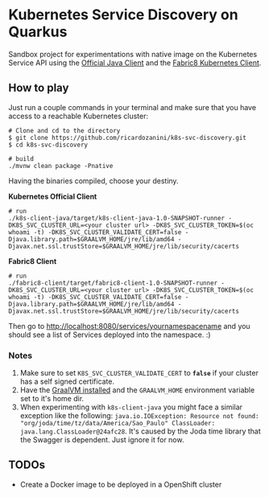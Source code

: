 # Kubernetes Service Discovery on Quarkus

Sandbox project for experimentations with native image on the Kubernetes Service API using the [Official Java Client](https://github.com/kubernetes-client/java) and the [Fabric8 Kubernetes Client](https://github.com/fabric8io/kubernetes-client). 

## How to play

Just run a couple commands in your terminal and make sure that you have access to a reachable Kubernetes cluster: 

```shell
# Clone and cd to the directory
$ git clone https://github.com/ricardozanini/k8s-svc-discovery.git
$ cd k8s-svc-discovery

# build
./mvnw clean package -Pnative
```

Having the binaries compiled, choose your destiny.

**Kubernetes Official Client**

```
# run
./k8s-client-java/target/k8s-client-java-1.0-SNAPSHOT-runner -DK8S_SVC_CLUSTER_URL=<your cluster url> -DK8S_SVC_CLUSTER_TOKEN=$(oc whoami -t) -DK8S_SVC_CLUSTER_VALIDATE_CERT=false -Djava.library.path=$GRAALVM_HOME/jre/lib/amd64 -Djavax.net.ssl.trustStore=$GRAALVM_HOME/jre/lib/security/cacerts
```

**Fabric8 Client**

```
# run
./fabric8-client/target/fabric8-client-1.0-SNAPSHOT-runner -DK8S_SVC_CLUSTER_URL=<your cluster url> -DK8S_SVC_CLUSTER_TOKEN=$(oc whoami -t) -DK8S_SVC_CLUSTER_VALIDATE_CERT=false -Djava.library.path=$GRAALVM_HOME/jre/lib/amd64 -Djavax.net.ssl.trustStore=$GRAALVM_HOME/jre/lib/security/cacerts
```

Then go to [http://localhost:8080/services/yournamespacename](http://localhost:8080/services/yournamespacename) and you should see a list of Services deployed into the namespace. :) 

### Notes

1. Make sure to set `K8S_SVC_CLUSTER_VALIDATE_CERT` to **`false`** if your cluster has a self signed certificate.
2. Have the [GraalVM installed](https://gist.github.com/ricardozanini/fa65e485251913e1467837b1c5a8ed28) and the `GRAALVM_HOME` environment variable set to it's home dir.
3. When experimenting with `k8s-client-java` you might face a similar exception like the following: `java.io.IOException: Resource not found: "org/joda/time/tz/data/America/Sao_Paulo" ClassLoader: java.lang.ClassLoader@24afc28`. It's caused by the Joda time library that the Swagger is dependent. Just ignore it for now.

## TODOs

- Create a Docker image to be deployed in a OpenShift cluster
